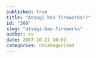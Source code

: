 ```yaml
---
published: true
title: "Atsugi has fireworks!?"
id: "360"
slug: "atsugi-has-fireworks"
author: rv
date: 2007-10-21 10:02
categories: Uncategorized
---
```

<p class="mobile-photo"><a href="http://bp0.blogger.com/_RIq3e2nKDHo/RxsjyPVHDKI/AAAAAAAAEV4/qrCCvXWuQkI/s1600-h/TS2B0283-767740.JPG"><img src="http://bp0.blogger.com/_RIq3e2nKDHo/RxsjyPVHDKI/AAAAAAAAEV4/qrCCvXWuQkI/s320/TS2B0283-767740.JPG" border="0" alt="" /></a></p>